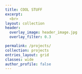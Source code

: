 ```yaml
---
title: COOL STUFF
excerpt: 
  <br>
layout: collection
header:
  overlay_image: header_image.jpg
  overlay_filter: 0.3

permalink: /projects/
collection: projects
entries_layout: grid
classes: wide
author_profile: false
---
```

